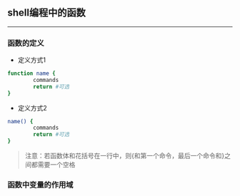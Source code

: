 ## shell编程中的函数
---
### 函数的定义
- 定义方式1
```sh
function name {
        commands
        return #可选
}
```
- 定义方式2
```sh
name() {
        commands
        return #可选
}
```
>注意：若函数体和花括号在一行中，则{和第一个命令，最后一个命令和}之间都需要一个空格
### 函数中变量的作用域